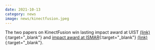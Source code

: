 ```yaml
---
date: 2021-10-13
category: news
image: news/kinectfusion.jpeg
---
```


The two papers on KinectFusion win lasting impact award at UIST [(link)](https://scholar.google.com/citations?view_op=view_citation&hl=en&user=-epU9OsAAAAJ&citation_for_view=-epU9OsAAAAJ:UebtZRa9Y70C){:target="_blank"} and [impact award at ISMAR](https://www.facebook.com/ismarconf/posts/congratulations-to-the-recipients-of-the-ismar-2021-impact-paper-award-its-been-/1590381911132119/){:target="_blank"} [(link)](https://scholar.google.com/citations?view_op=view_citation&hl=en&user=-epU9OsAAAAJ&citation_for_view=-epU9OsAAAAJ:hqOjcs7Dif8C){:target="_blank"}.


